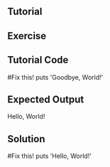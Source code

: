 Tutorial
--------


Exercise
--------


Tutorial Code
-------------
#Fix this!
puts 'Goodbye, World!'

Expected Output
---------------
Hello, World!

Solution
--------
#Fix this!
puts 'Hello, World!'
